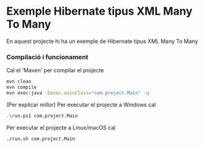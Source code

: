 # Exemple Hibernate tipus XML Many To Many #

En aquest projecte hi ha un exemple de Hibernate tipus XML Many To Many

### Compilació i funcionament ###

Cal el 'Maven' per compilar el projecte
```bash
mvn clean
mvn compile
mvn exec:java -Dexec.mainClass="com.project.Main" -q
```


(Per explicar millor)
Per executar el projecte a Windows cal
```bash
.\run.ps1 com.project.Main
```
Per executar el projecte a Linux/macOS cal
```bash
./run.sh com.project.Main
```
